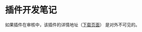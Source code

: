 # 插件开发笔记

如果插件在审核中，该插件的详情地址（[下载页面](https://chromewebstore.google.com/detail/eidodebdpdgnbcphggoimbpohochfpoj?authuser=0&hl=zh-CN)） 是对外不可见的。
